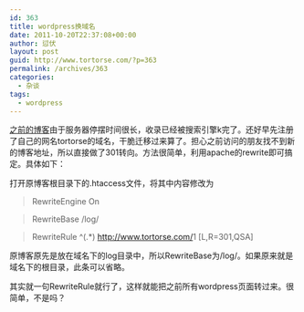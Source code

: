 ```yaml
---
id: 363
title: wordpress换域名
date: 2011-10-20T22:37:08+00:00
author: 愆伏
layout: post
guid: http://www.tortorse.com/?p=363
permalink: /archives/363
categories:
  - 杂谈
tags:
  - wordpress
---
```

[之前的博客](http://taozhe.net/log)由于服务器停摆时间很长，收录已经被搜索引擎k完了。还好早先注册了自己的网名tortorse的域名，干脆迁移过来算了。担心之前访问的朋友找不到新的博客地址，所以直接做了301转向。方法很简单，利用apache的rewrite即可搞定。<!--more-->具体如下：

打开原博客根目录下的.htaccess文件，将其中内容修改为

> <IfModule mod_rewrite.c>
  
> RewriteEngine On
  
> RewriteBase /log/
  
> RewriteRule ^(.*) <span class="katex math inline">http://www.tortorse.com/</span>1 [L,R=301,QSA]
  
> </IfModule>

原博客原先是放在域名下的log目录中，所以RewriteBase为/log/。如果原来就是域名下的根目录，此条可以省略。
  
其实就一句RewriteRule就行了，这样就能把之前所有wordpress页面转过来。很简单，不是吗？